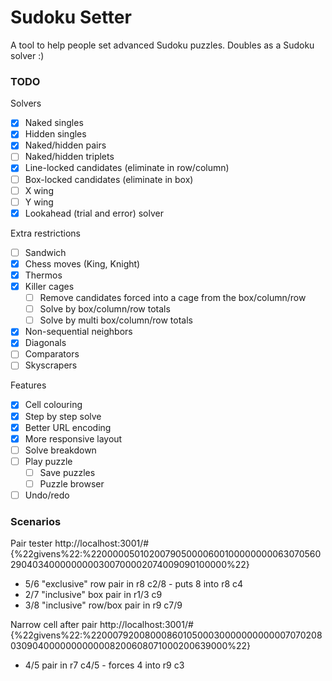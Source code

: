 # Sudoku Setter

A tool to help people set advanced Sudoku puzzles. Doubles as a Sudoku solver :)

### TODO

Solvers

-   [x] Naked singles
-   [x] Hidden singles
-   [x] Naked/hidden pairs
-   [ ] Naked/hidden triplets
-   [x] Line-locked candidates (eliminate in row/column)
-   [ ] Box-locked candidates (eliminate in box)
-   [ ] X wing
-   [ ] Y wing
-   [x] Lookahead (trial and error) solver

Extra restrictions

-   [ ] Sandwich
-   [x] Chess moves (King, Knight)
-   [x] Thermos
-   [x] Killer cages
    -   [ ] Remove candidates forced into a cage from the box/column/row
    -   [ ] Solve by box/column/row totals
    -   [ ] Solve by multi box/column/row totals
-   [x] Non-sequential neighbors
-   [x] Diagonals
-   [ ] Comparators
-   [ ] Skyscrapers

Features

-   [x] Cell colouring
-   [x] Step by step solve
-   [x] Better URL encoding
-   [x] More responsive layout
-   [ ] Solve breakdown
-   [ ] Play puzzle
    -   [ ] Save puzzles
    -   [ ] Puzzle browser
-   [ ] Undo/redo

### Scenarios

Pair tester http://localhost:3001/#{%22givens%22:%22000005010200790500006001000000000630705602904034000000000300700002074009090100000%22}

-   5/6 "exclusive" row pair in r8 c2/8 - puts 8 into r8 c4
-   2/7 "inclusive" box pair in r1/3 c9
-   3/8 "inclusive" row/box pair in r9 c7/9

Narrow cell after pair http://localhost:3001/#{%22givens%22:%22000792008000860105000300000000000070702080309040000000000008200608071000200639000%22}

-   4/5 pair in r7 c4/5 - forces 4 into r9 c3
